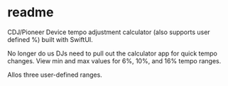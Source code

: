 # readme

CDJ/Pioneer Device tempo adjustment calculator (also supports user defined %) built with SwiftUI.

No longer do us DJs need to pull out the calculator app for quick tempo changes. View min and max values for 6%, 10%, and 16% tempo ranges. 

Allos three user-defined ranges.  
